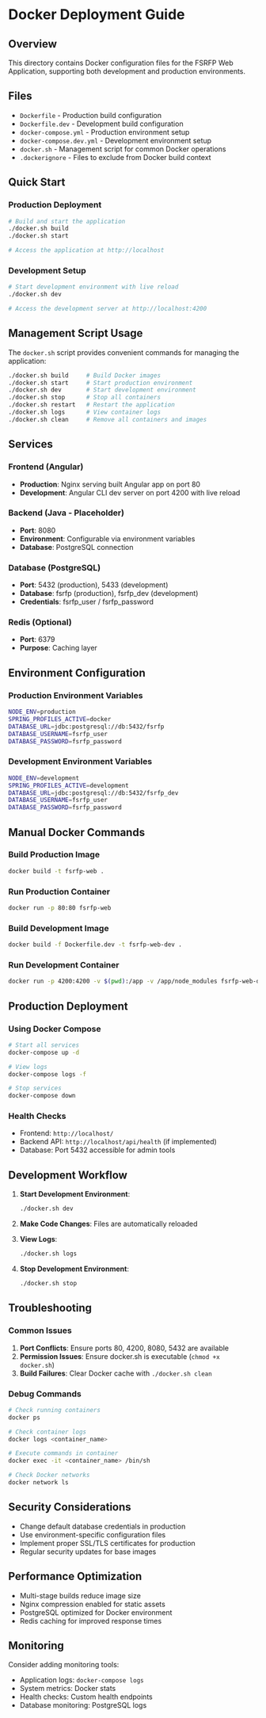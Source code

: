 # Docker Deployment Guide

## Overview

This directory contains Docker configuration files for the FSRFP Web Application, supporting both development and production environments.

## Files

- `Dockerfile` - Production build configuration
- `Dockerfile.dev` - Development build configuration
- `docker-compose.yml` - Production environment setup
- `docker-compose.dev.yml` - Development environment setup
- `docker.sh` - Management script for common Docker operations
- `.dockerignore` - Files to exclude from Docker build context

## Quick Start

### Production Deployment

```bash
# Build and start the application
./docker.sh build
./docker.sh start

# Access the application at http://localhost
```

### Development Setup

```bash
# Start development environment with live reload
./docker.sh dev

# Access the development server at http://localhost:4200
```

## Management Script Usage

The `docker.sh` script provides convenient commands for managing the application:

```bash
./docker.sh build     # Build Docker images
./docker.sh start     # Start production environment
./docker.sh dev       # Start development environment
./docker.sh stop      # Stop all containers
./docker.sh restart   # Restart the application
./docker.sh logs      # View container logs
./docker.sh clean     # Remove all containers and images
```

## Services

### Frontend (Angular)
- **Production**: Nginx serving built Angular app on port 80
- **Development**: Angular CLI dev server on port 4200 with live reload

### Backend (Java - Placeholder)
- **Port**: 8080
- **Environment**: Configurable via environment variables
- **Database**: PostgreSQL connection

### Database (PostgreSQL)
- **Port**: 5432 (production), 5433 (development)
- **Database**: fsrfp (production), fsrfp_dev (development)
- **Credentials**: fsrfp_user / fsrfp_password

### Redis (Optional)
- **Port**: 6379
- **Purpose**: Caching layer

## Environment Configuration

### Production Environment Variables

```bash
NODE_ENV=production
SPRING_PROFILES_ACTIVE=docker
DATABASE_URL=jdbc:postgresql://db:5432/fsrfp
DATABASE_USERNAME=fsrfp_user
DATABASE_PASSWORD=fsrfp_password
```

### Development Environment Variables

```bash
NODE_ENV=development
SPRING_PROFILES_ACTIVE=development
DATABASE_URL=jdbc:postgresql://db:5432/fsrfp_dev
DATABASE_USERNAME=fsrfp_user
DATABASE_PASSWORD=fsrfp_password
```

## Manual Docker Commands

### Build Production Image

```bash
docker build -t fsrfp-web .
```

### Run Production Container

```bash
docker run -p 80:80 fsrfp-web
```

### Build Development Image

```bash
docker build -f Dockerfile.dev -t fsrfp-web-dev .
```

### Run Development Container

```bash
docker run -p 4200:4200 -v $(pwd):/app -v /app/node_modules fsrfp-web-dev
```

## Production Deployment

### Using Docker Compose

```bash
# Start all services
docker-compose up -d

# View logs
docker-compose logs -f

# Stop services
docker-compose down
```

### Health Checks

- Frontend: `http://localhost/`
- Backend API: `http://localhost/api/health` (if implemented)
- Database: Port 5432 accessible for admin tools

## Development Workflow

1. **Start Development Environment**:
   ```bash
   ./docker.sh dev
   ```

2. **Make Code Changes**: Files are automatically reloaded

3. **View Logs**:
   ```bash
   ./docker.sh logs
   ```

4. **Stop Development Environment**:
   ```bash
   ./docker.sh stop
   ```

## Troubleshooting

### Common Issues

1. **Port Conflicts**: Ensure ports 80, 4200, 8080, 5432 are available
2. **Permission Issues**: Ensure docker.sh is executable (`chmod +x docker.sh`)
3. **Build Failures**: Clear Docker cache with `./docker.sh clean`

### Debug Commands

```bash
# Check running containers
docker ps

# Check container logs
docker logs <container_name>

# Execute commands in container
docker exec -it <container_name> /bin/sh

# Check Docker networks
docker network ls
```

## Security Considerations

- Change default database credentials in production
- Use environment-specific configuration files
- Implement proper SSL/TLS certificates for production
- Regular security updates for base images

## Performance Optimization

- Multi-stage builds reduce image size
- Nginx compression enabled for static assets
- PostgreSQL optimized for Docker environment
- Redis caching for improved response times

## Monitoring

Consider adding monitoring tools:
- Application logs: `docker-compose logs`
- System metrics: Docker stats
- Health checks: Custom health endpoints
- Database monitoring: PostgreSQL logs
